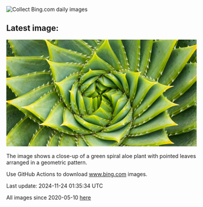 ![Collect Bing.com daily images](https://github.com/counter2015/bing-daily-images/workflows/Collect%20Bing.com%20daily%20images/badge.svg)
## Latest image:
![](images/FibonacciAloe.jpg)

The image shows a close-up of a green spiral aloe plant with pointed leaves arranged in a geometric pattern.

Use GitHub Actions to download www.bing.com images.

Last update: 2024-11-24 01:35:34 UTC

All images since 2020-05-10 [here](https://github.com/counter2015/bing-daily-images/tree/master/images)
